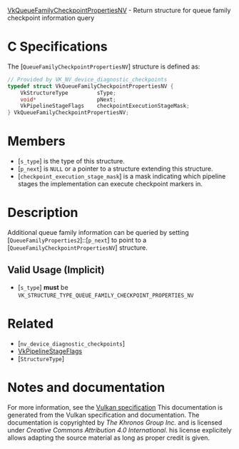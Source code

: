 [VkQueueFamilyCheckpointPropertiesNV](https://www.khronos.org/registry/vulkan/specs/1.3-extensions/man/html/VkQueueFamilyCheckpointPropertiesNV.html) - Return structure for queue family checkpoint information query

# C Specifications
The [`QueueFamilyCheckpointPropertiesNV`] structure is defined as:
```c
// Provided by VK_NV_device_diagnostic_checkpoints
typedef struct VkQueueFamilyCheckpointPropertiesNV {
    VkStructureType         sType;
    void*                   pNext;
    VkPipelineStageFlags    checkpointExecutionStageMask;
} VkQueueFamilyCheckpointPropertiesNV;
```

# Members
- [`s_type`] is the type of this structure.
- [`p_next`] is `NULL` or a pointer to a structure extending this structure.
- [`checkpoint_execution_stage_mask`] is a mask indicating which pipeline stages the implementation can execute checkpoint markers in.

# Description
Additional queue family information can be queried by setting
[`QueueFamilyProperties2`]::[`p_next`] to point to a
[`QueueFamilyCheckpointPropertiesNV`] structure.
## Valid Usage (Implicit)
-  [`s_type`] **must**  be `VK_STRUCTURE_TYPE_QUEUE_FAMILY_CHECKPOINT_PROPERTIES_NV`

# Related
- [`nv_device_diagnostic_checkpoints`]
- [VkPipelineStageFlags]()
- [`StructureType`]

# Notes and documentation
For more information, see the [Vulkan specification](https://www.khronos.org/registry/vulkan/specs/1.3-extensions/html/vkspec.html)
This documentation is generated from the Vulkan specification and documentation.
The documentation is copyrighted by *The Khronos Group Inc.* and is licensed under *Creative Commons Attribution 4.0 International*.
his license explicitely allows adapting the source material as long as proper credit is given.
        